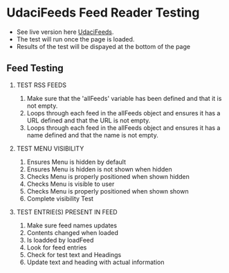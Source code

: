 # UdaciFeeds Feed Reader Testing

* See live version here [UdaciFeeds](https://tcbdev.github.io/UdaciFeeds/). 
* The test will run once the page is loaded.
* Results of the test will be dispayed at the bottom of the page 


## Feed Testing

1. TEST RSS FEEDS 
    1. Make sure that the 'allFeeds' variable has been defined and that it is not empty.
    1. Loops through each feed in the allFeeds object and ensures it has a URL defined and that the URL is not empty.
    1. Loops through each feed in the allFeeds object and ensures it has a name defined and that the name is not empty.

1. TEST MENU VISIBILITY
    1. Ensures Menu is hidden by default
    1. Ensures Menu is hidden is not shown when hidden
    1. Checks Menu is properly positioned when shown hidden
    1. Checks Menu is visible to user
    1. Checks Menu is properly positioned when shown shown
    1. Complete visibility Test

1. TEST ENTRIE(S) PRESENT IN FEED
    1. Make sure feed names updates
    1. Contents changed when loaded
    1. Is loadded by loadFeed
    1. Look for feed entries
    1. Check for test text and Headings
    1. Update text and heading with actual information

